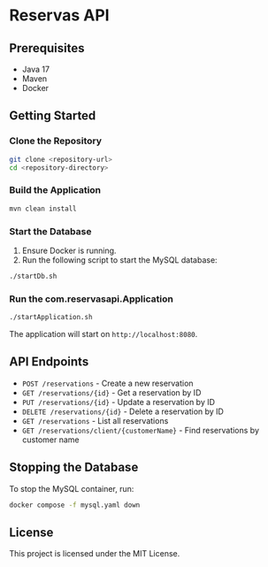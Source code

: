 # Reservas API

## Prerequisites

- Java 17
- Maven
- Docker

## Getting Started

### Clone the Repository

```sh
git clone <repository-url>
cd <repository-directory>
```

### Build the Application

```sh
mvn clean install
```

### Start the Database

1. Ensure Docker is running.
2. Run the following script to start the MySQL database:

```sh
./startDb.sh
```

### Run the com.reservasapi.Application

```sh
./startApplication.sh
```

The application will start on `http://localhost:8080`.

## API Endpoints

- `POST /reservations` - Create a new reservation
- `GET /reservations/{id}` - Get a reservation by ID
- `PUT /reservations/{id}` - Update a reservation by ID
- `DELETE /reservations/{id}` - Delete a reservation by ID
- `GET /reservations` - List all reservations
- `GET /reservations/client/{customerName}` - Find reservations by customer name

## Stopping the Database

To stop the MySQL container, run:

```sh
docker compose -f mysql.yaml down
```

## License

This project is licensed under the MIT License.